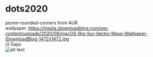 # dots2020
picom-rounded-corners from AUR  
wallpaper: https://media.idownloadblog.com/wp-content/uploads/2020/06/macOS-Big-Sur-Vector-Wave-Wallpaper-iDownloadBlog-1472x1472.jpg  
i3 Gaps  
![alt text](https://preview.redd.it/jsdj9hk7gh851.png?width=640&crop=smart&auto=webp&s=9ba420706ebf12f10af508079fe850dbcedf30eb)
